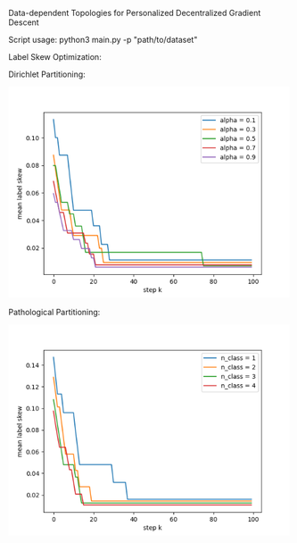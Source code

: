 Data-dependent Topologies for Personalized Decentralized Gradient Descent

Script usage:
python3 main.py -p "path/to/dataset"

Label Skew Optimization:

Dirichlet Partitioning:

![Dirichlet](/results/dirichlet.png "Dirichlet")

Pathological Partitioning:

![Pathological](/results/n_cls.png "Dirichlet")
